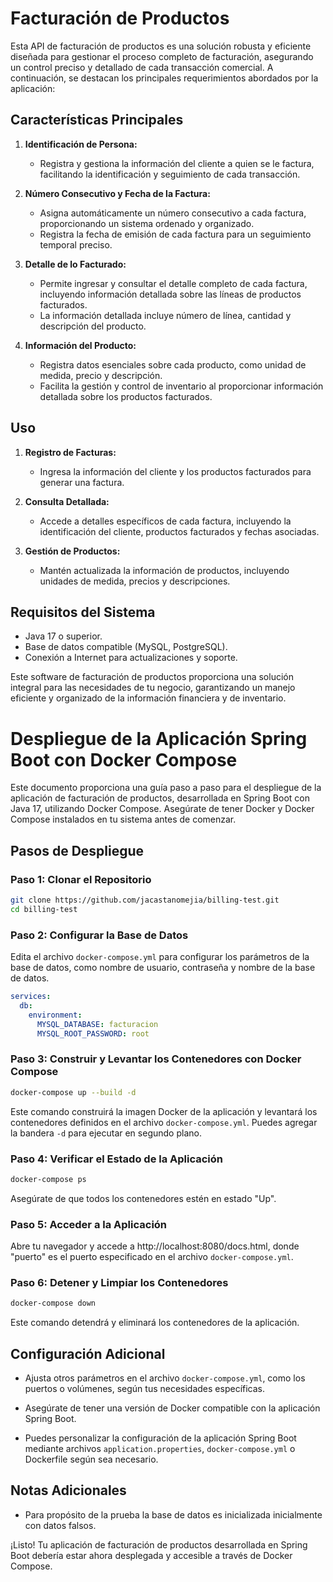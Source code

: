 # Facturación de Productos

Esta API de facturación de productos es una solución robusta y eficiente diseñada para gestionar el proceso completo de facturación, asegurando un control preciso y detallado de cada transacción comercial. A continuación, se destacan los principales requerimientos abordados por la aplicación:

## Características Principales

1. **Identificación de Persona:**
   - Registra y gestiona la información del cliente a quien se le factura, facilitando la identificación y seguimiento de cada transacción.

2. **Número Consecutivo y Fecha de la Factura:**
   - Asigna automáticamente un número consecutivo a cada factura, proporcionando un sistema ordenado y organizado.
   - Registra la fecha de emisión de cada factura para un seguimiento temporal preciso.

3. **Detalle de lo Facturado:**
   - Permite ingresar y consultar el detalle completo de cada factura, incluyendo información detallada sobre las líneas de productos facturados.
   - La información detallada incluye número de línea, cantidad y descripción del producto.

4. **Información del Producto:**
   - Registra datos esenciales sobre cada producto, como unidad de medida, precio y descripción.
   - Facilita la gestión y control de inventario al proporcionar información detallada sobre los productos facturados.

## Uso

1. **Registro de Facturas:**
   - Ingresa la información del cliente y los productos facturados para generar una factura.

2. **Consulta Detallada:**
   - Accede a detalles específicos de cada factura, incluyendo la identificación del cliente, productos facturados y fechas asociadas.

3. **Gestión de Productos:**
   - Mantén actualizada la información de productos, incluyendo unidades de medida, precios y descripciones.

## Requisitos del Sistema

- Java 17 o superior.
- Base de datos compatible (MySQL, PostgreSQL).
- Conexión a Internet para actualizaciones y soporte.

Este software de facturación de productos proporciona una solución integral para las necesidades de tu negocio, garantizando un manejo eficiente y organizado de la información financiera y de inventario.


# Despliegue de la Aplicación Spring Boot con Docker Compose

Este documento proporciona una guía paso a paso para el despliegue de la aplicación de facturación de productos, desarrollada en Spring Boot con Java 17, utilizando Docker Compose. Asegúrate de tener Docker y Docker Compose instalados en tu sistema antes de comenzar.

## Pasos de Despliegue

### Paso 1: Clonar el Repositorio

```bash
git clone https://github.com/jacastanomejia/billing-test.git
cd billing-test
```

### Paso 2: Configurar la Base de Datos

Edita el archivo `docker-compose.yml` para configurar los parámetros de la base de datos, como nombre de usuario, contraseña y nombre de la base de datos.

```yaml
services:
  db:
    environment:
      MYSQL_DATABASE: facturacion
      MYSQL_ROOT_PASSWORD: root
```

### Paso 3: Construir y Levantar los Contenedores con Docker Compose

```bash
docker-compose up --build -d
```

Este comando construirá la imagen Docker de la aplicación y levantará los contenedores definidos en el archivo `docker-compose.yml`. Puedes agregar la bandera `-d` para ejecutar en segundo plano.

### Paso 4: Verificar el Estado de la Aplicación

```bash
docker-compose ps
```

Asegúrate de que todos los contenedores estén en estado "Up".

### Paso 5: Acceder a la Aplicación

Abre tu navegador y accede a http://localhost:8080/docs.html, donde "puerto" es el puerto especificado en el archivo `docker-compose.yml`.

### Paso 6: Detener y Limpiar los Contenedores

```bash
docker-compose down
```

Este comando detendrá y eliminará los contenedores de la aplicación.

## Configuración Adicional

- Ajusta otros parámetros en el archivo `docker-compose.yml`, como los puertos o volúmenes, según tus necesidades específicas.

- Asegúrate de tener una versión de Docker compatible con la aplicación Spring Boot.

- Puedes personalizar la configuración de la aplicación Spring Boot mediante archivos `application.properties`, `docker-compose.yml` o Dockerfile según sea necesario.

## Notas Adicionales

- Para propósito de la prueba la base de datos es inicializada inicialmente con datos falsos.

¡Listo! Tu aplicación de facturación de productos desarrollada en Spring Boot debería estar ahora desplegada y accesible a través de Docker Compose.


